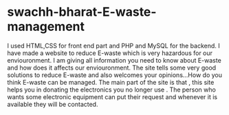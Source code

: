 # swachh-bharat-E-waste-management
I used HTML,CSS for front end part and PHP and MySQL for the backend.  I have made a website to reduce E-waste which is very hazardous for our enviouronment.
I am giving all information you need to know about E-waste and how does it affects our enviouronment. The site tells some very good solutions to reduce
E-waste and also welcomes your opinions...How do you think E-waste can be managed. The main part of the site is that , this site helps you in donating 
the electronics you no longer use . The person who wants some electronic equipment can put their request and whenever it is available they will be contacted.
